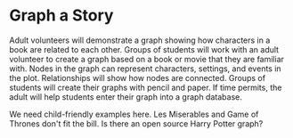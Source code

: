 # Graph a Story

Adult volunteers will demonstrate a graph showing how characters in a book are related to each other. Groups of students will work with an adult volunteer to create a graph based on a book or movie that they are familiar with. Nodes in the graph can represent characters, settings, and events in the plot. Relationships will show how nodes are connected. Groups of students will create their graphs with pencil and paper. If time permits, the adult will help students enter their graph into a graph database.

We need child-friendly examples here. Les Miserables and Game of Thrones don't fit the bill. Is there an open source Harry Potter graph?